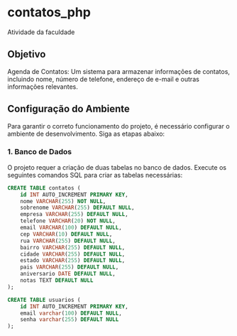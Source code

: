 # contatos_php
Atividade da faculdade

## Objetivo
Agenda de Contatos: Um sistema para armazenar informações de contatos, incluindo nome, número de telefone, endereço de e-mail e outras informações relevantes.

## Configuração do Ambiente

Para garantir o correto funcionamento do projeto, é necessário configurar o ambiente de desenvolvimento. Siga as etapas abaixo:

### 1. Banco de Dados

O projeto requer a criação de duas tabelas no banco de dados. Execute os seguintes comandos SQL para criar as tabelas necessárias:

```sql
CREATE TABLE contatos (
    id INT AUTO_INCREMENT PRIMARY KEY,
    nome VARCHAR(255) NOT NULL,
    sobrenome VARCHAR(255) DEFAULT NULL,
    empresa VARCHAR(255) DEFAULT NULL,
    telefone VARCHAR(20) NOT NULL,
    email VARCHAR(100) DEFAULT NULL,
    cep VARCHAR(10) DEFAULT NULL,
    rua VARCHAR(255) DEFAULT NULL,
    bairro VARCHAR(255) DEFAULT NULL,
    cidade VARCHAR(255) DEFAULT NULL,
    estado VARCHAR(255) DEFAULT NULL,
    pais VARCHAR(255) DEFAULT NULL,
    aniversario DATE DEFAULT NULL,
    notas TEXT DEFAULT NULL
);

CREATE TABLE usuarios (
    id INT AUTO_INCREMENT PRIMARY KEY,
    email varchar(100) DEFAULT NULL,
    senha varchar(255) DEFAULT NULL
);
